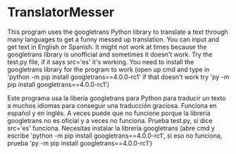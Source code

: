 # TranslatorMesser
This program uses the googletrans Python library to translate a text through many languages to get a funny messed up translation. You can input and get text in English or Spanish. It might not work at times because the googletrans library is unofficial and sometimes it doesn't work. Try the test.py file, if it says src='es' it's working.
You need to install the googletrans library for the program to work (open up cmd and type in 'python -m pip install googletrans==4.0.0-rc1' if that doesn't work try 'py -m pip install googletrans==4.0.0-rc1')


Este programa usa la libería googletrans para Python para traducir un texto a muchos idiomas para conseguir una traducción graciosa. Funciona en español y en inglés. A veces puede que no funcione porque la librería googletrans no es oficial y a veces no funciona. Prueba test.py, si dice src='es' funciona.
Necesitas instalar la librería googletrans (abre cmd y escribe 'python -m pip install googletrans==4.0.0-rc1', si eso no funciona, prueba 'py -m pip install googletrans==4.0.0-rc1')
